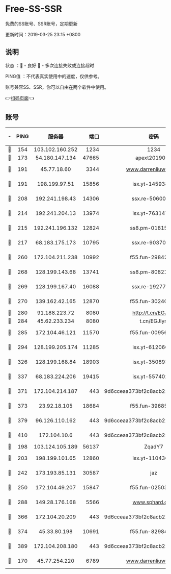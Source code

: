 # Free-SS-SSR

免费的SS账号、SSR账号，定期更新

更新时间：2019-03-25 23:15 +0800

## 说明

状态     ：🙂 - 良好 🙁 - 多次连接失败或连接超时

PING值   ：不代表真实使用中的速度，仅供参考。

账号兼容SS、SSR，你可以自由在两个软件中使用。

👉[扫码页面](https://liesauer.github.io/Free-SS-SSR/)👈

## 账号

|-|PING|服务器|端口|密码|加密方式|区域|
|:----:|:----:|:-----:|-----:|:----:|:----:|:----:|
|🙂|154|103.102.160.252|1234|1234|rc4-md5|JP|
|🙂|173|54.180.147.134|47665|apext2019001|chacha20|KR|
|🙂|191|45.77.18.60|3344|www.darrenliuwei.com|aes-256-cfb|JP|
|🙂|191|198.199.97.51|15856|isx.yt-14593814|aes-256-cfb|US|
|🙂|208|192.241.198.43|14306|ssx.re-50600808|aes-256-cfb|US|
|🙂|214|192.241.204.13|13974|isx.yt-76314736|aes-256-cfb|US|
|🙂|215|192.241.196.132|12824|ss8.pm-01815174|aes-256-cfb|US|
|🙂|217|68.183.175.173|10795|ssx.re-90370518|aes-256-cfb|US|
|🙂|260|172.104.211.238|10992|f55.fun-29842586|aes-256-cfb|US|
|🙂|268|128.199.143.68|13741|ss8.pm-80821206|aes-256-cfb|SG|
|🙂|269|128.199.167.40|16088|ssx.re-19277467|aes-256-cfb|SG|
|🙂|270|139.162.42.165|12870|f55.fun-30240273|aes-256-cfb|SG|
|🙂|280|91.188.223.72|8080|http://t.cn/EGJIyrl|rc4-md5|RU|
|🙂|284|45.62.233.234|8080|t.cn/EGJIyrl|rc4-md5|CA|
|🙂|285|172.104.46.121|11570|f55.fun-00956881|aes-256-cfb|SG|
|🙂|294|128.199.205.174|11285|isx.yt-61206082|aes-256-cfb|SG|
|🙂|326|128.199.168.84|18903|isx.yt-35089368|aes-256-cfb|SG|
|🙂|337|68.183.224.206|19415|isx.yt-55740244|aes-256-cfb|SG|
|🙂|371|172.104.214.187|443|9d6cceaa373bf2c8acb22e60b6a58be6|aes-256-cfb|US|
|🙂|373|23.92.18.105|18684|f55.fun-39685048|aes-256-cfb|US|
|🙂|379|96.126.110.162|443|9d6cceaa373bf2c8acb22e60b6a58be6|aes-256-cfb|US|
|🙂|410|172.104.10.6|443|9d6cceaa373bf2c8acb22e60b6a58be6|aes-256-cfb|US|
|🙂|198|103.124.105.189|56137|ZqadY7|chacha20|CN|
|🙂|203|198.199.101.65|12860|isx.yt-11043680|aes-256-cfb|US|
|🙂|242|173.193.85.131|30587|jaz|aes-256-cfb|US|
|🙂|250|172.104.49.207|15847|f55.fun-02503787|aes-256-cfb|SG|
|🙂|288|149.28.176.168|5566|www.sphard.com|aes-256-cfb|AU|
|🙂|366|172.104.20.209|443|9d6cceaa373bf2c8acb22e60b6a58be6|aes-256-cfb|US|
|🙂|374|45.33.80.198|10691|f55.fun-82984972|aes-256-cfb|US|
|🙂|389|172.104.208.180|443|9d6cceaa373bf2c8acb22e60b6a58be6|aes-256-cfb|US|
|🙁|170|45.77.254.220|6789|www.darrenliuwei.com|aes-256-cfb|SG|
